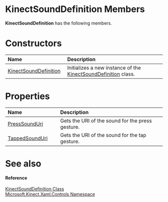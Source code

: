 KinectSoundDefinition Members  
=============================  

**KinectSoundDefinition** has the following members.  

<span id="publicconstructorsSection"></span>

Constructors  
============  

<table>
<colgroup>
<col width="30%" />
<col width="60%" />
</colgroup>
<thead>
<tr class="header">
<th align="left">Name</th>
<th align="left">Description</th>
</tr>
</thead>
<tbody>
<tr class="odd">
<td align="left"><a href="KinectSoundDefinition.md">KinectSoundDefinition</a></td>
<td align="left">Initializes a new instance of the <a href="../KinectSoundDefinition_Class.md">KinectSoundDefinition</a> class.</td>
</tr>
</tbody>
</table>

<span id="publicpropertiesSection"></span>

Properties  
==========  

<table>
<colgroup>
<col width="30%" />
<col width="60%" />
</colgroup>
<thead>
<tr class="header">
<th align="left">Name</th>
<th align="left">Description</th>
</tr>
</thead>
<tbody>
<tr class="odd">
<td align="left"><a href="Properties/PressSoundUri_Property.md">PressSoundUri</a></td>
<td align="left">Gets the URI of the sound for the press gesture.</td>
</tr>
<tr class="even">
<td align="left"><a href="Properties/TappedSoundUri_Property.md">TappedSoundUri</a></td>
<td align="left">Gets the URI of the sound for the tap gesture.</td>
</tr>
</tbody>
</table>

<span id="ID4EK"></span>

See also  
========  

<span id="ID4EM"></span>
#### Reference  

[KinectSoundDefinition Class](../KinectSoundDefinition_Class.md)  
 [Microsoft.Kinect.Xaml.Controls Namespace](../../Kinect.Xaml.Controls.md)  



<!--Please do not edit the data in the comment block below.-->
<!--
TOCTitle : KinectSoundDefinition Members
RLTitle : KinectSoundDefinition Members
KeywordF : Microsoft.Kinect.Xaml.Controls.KinectSoundDefinition
KeywordF : KinectSoundDefinition
KeywordK : KinectSoundDefinition class
KeywordK : KinectSoundDefinition class, all members
KeywordK : Microsoft.Kinect.Xaml.Controls.KinectSoundDefinition class
HelpPriority : 1
KeywordA : AllMembers.T:Microsoft.Kinect.Xaml.Controls.KinectSoundDefinition
AssetID : AllMembers.T:Microsoft.Kinect.Xaml.Controls.KinectSoundDefinition
Locale : en-us
CommunityContent : 1
TargetOS : Windows
TopicType : kbSyntax
DocSet : K4Wv2
ProjType : K4Wv2Proj
Technology : Kinect for Windows
Product : Kinect for Windows SDK v2
productversion : 20
-->
